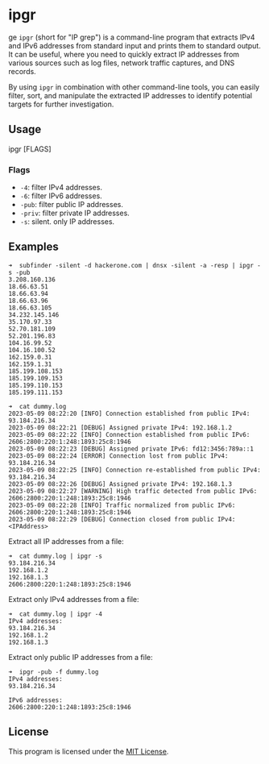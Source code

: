 # ipgr
ge
`ipgr` (short for "IP grep") is a command-line program that extracts IPv4 and IPv6 addresses from standard input and prints them to standard output. It can be useful, where you need to quickly extract IP addresses from various sources such as log files, network traffic captures, and DNS records. 

By using `ipgr` in combination with other command-line tools, you can easily filter, sort, and manipulate the extracted IP addresses to identify potential targets for further investigation.

## Usage

ipgr [FLAGS]


### Flags

- `-4`: filter IPv4 addresses.
- `-6`: filter IPv6 addresses.
- `-pub`: filter public IP addresses.
- `-priv`: filter private IP addresses.
- `-s`: silent. only IP addresses.

## Examples

```
➜  subfinder -silent -d hackerone.com | dnsx -silent -a -resp | ipgr -s -pub
3.208.160.136
18.66.63.51
18.66.63.94
18.66.63.96
18.66.63.105
34.232.145.146
35.170.97.33
52.70.181.109
52.201.196.83
104.16.99.52
104.16.100.52
162.159.0.31
162.159.1.31
185.199.108.153
185.199.109.153
185.199.110.153
185.199.111.153
```

```
➜  cat dummy.log
2023-05-09 08:22:20 [INFO] Connection established from public IPv4: 93.184.216.34
2023-05-09 08:22:21 [DEBUG] Assigned private IPv4: 192.168.1.2
2023-05-09 08:22:22 [INFO] Connection established from public IPv6: 2606:2800:220:1:248:1893:25c8:1946
2023-05-09 08:22:23 [DEBUG] Assigned private IPv6: fd12:3456:789a::1
2023-05-09 08:22:24 [ERROR] Connection lost from public IPv4: 93.184.216.34
2023-05-09 08:22:25 [INFO] Connection re-established from public IPv4: 93.184.216.34
2023-05-09 08:22:26 [DEBUG] Assigned private IPv4: 192.168.1.3
2023-05-09 08:22:27 [WARNING] High traffic detected from public IPv6: 2606:2800:220:1:248:1893:25c8:1946
2023-05-09 08:22:28 [INFO] Traffic normalized from public IPv6: 2606:2800:220:1:248:1893:25c8:1946
2023-05-09 08:22:29 [DEBUG] Connection closed from public IPv4:<IPAddress>
```

Extract all IP addresses from a file:

```
➜  cat dummy.log | ipgr -s
93.184.216.34
192.168.1.2
192.168.1.3
2606:2800:220:1:248:1893:25c8:1946
````

Extract only IPv4 addresses from a file:

```
➜  cat dummy.log | ipgr -4
IPv4 addresses:
93.184.216.34
192.168.1.2
192.168.1.3
```

Extract only public IP addresses from a file:

```
➜  ipgr -pub -f dummy.log
IPv4 addresses:
93.184.216.34

IPv6 addresses:
2606:2800:220:1:248:1893:25c8:1946
```

## License

This program is licensed under the [MIT License](LICENSE).
